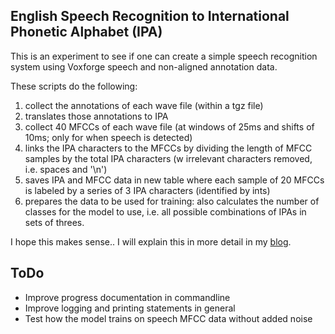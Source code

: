 ## English Speech Recognition to International Phonetic Alphabet (IPA)

This is an experiment to see if one can create a simple speech recognition system using Voxforge speech and non-aligned annotation data. 

These scripts do the following:
1) collect the annotations of each wave file (within a tgz file)
2) translates those annotations to IPA
3) collect 40 MFCCs of each wave file (at windows of 25ms and shifts of 10ms; only for when speech is detected)
4) links the IPA characters to the MFCCs by dividing the length of MFCC samples by the total IPA characters (w irrelevant characters removed, i.e. spaces and '\n')
5) saves IPA and MFCC data in new table where each sample of 20 MFCCs is labeled by a series of 3 IPA characters (identified by ints)
6) prepares the data to be used for training: also calculates the number of classes for the model to use, i.e. all possible combinations of IPAs in sets of threes.

I hope this makes sense.. I will explain this in more detail in my <a href="">blog</a>.

## ToDo
* Improve progress documentation in commandline
* Improve logging and printing statements in general 
* Test how the model trains on speech MFCC data without added noise
